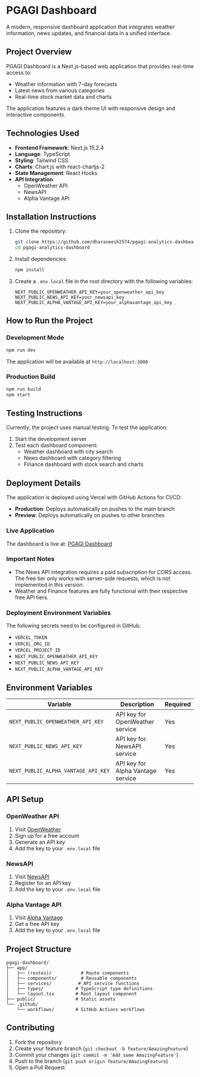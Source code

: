 # PGAGI Dashboard

A modern, responsive dashboard application that integrates weather information, news updates, and financial data in a unified interface.

## Project Overview

PGAGI Dashboard is a Next.js-based web application that provides real-time access to:
- Weather information with 7-day forecasts
- Latest news from various categories
- Real-time stock market data and charts

The application features a dark theme UI with responsive design and interactive components.

## Technologies Used

- **Frontend Framework**: Next.js 15.2.4
- **Language**: TypeScript
- **Styling**: Tailwind CSS
- **Charts**: Chart.js with react-chartjs-2
- **State Management**: React Hooks
- **API Integration**:
  - OpenWeather API
  - NewsAPI
  - Alpha Vantage API

## Installation Instructions

1. Clone the repository:
   ```bash
   git clone https://github.com/dharaneesh2574/pgagi-analytics-dashboard.git
   cd pgagi-analytics-dashboard
   ```

2. Install dependencies:
   ```bash
   npm install
   ```

3. Create a `.env.local` file in the root directory with the following variables:
   ```env
   NEXT_PUBLIC_OPENWEATHER_API_KEY=your_openweather_api_key
   NEXT_PUBLIC_NEWS_API_KEY=your_newsapi_key
   NEXT_PUBLIC_ALPHA_VANTAGE_API_KEY=your_alphavantage_api_key
   ```

## How to Run the Project

### Development Mode
```bash
npm run dev
```
The application will be available at `http://localhost:3000`

### Production Build
```bash
npm run build
npm start
```

## Testing Instructions

Currently, the project uses manual testing. To test the application:

1. Start the development server
2. Test each dashboard component:
   - Weather dashboard with city search
   - News dashboard with category filtering
   - Finance dashboard with stock search and charts

## Deployment Details

The application is deployed using Vercel with GitHub Actions for CI/CD:

- **Production**: Deploys automatically on pushes to the main branch
- **Preview**: Deploys automatically on pushes to other branches

### Live Application
The dashboard is live at: [PGAGI Dashboard](https://pgagi-dashboard-9gsip2zuy-dharaneeshs-projects-becc7bb0.vercel.app)

### Important Notes
- The News API integration requires a paid subscription for CORS access. The free tier only works with server-side requests, which is not implemented in this version.
- Weather and Finance features are fully functional with their respective free API tiers.

### Deployment Environment Variables

The following secrets need to be configured in GitHub:
- `VERCEL_TOKEN`
- `VERCEL_ORG_ID`
- `VERCEL_PROJECT_ID`
- `NEXT_PUBLIC_OPENWEATHER_API_KEY`
- `NEXT_PUBLIC_NEWS_API_KEY`
- `NEXT_PUBLIC_ALPHA_VANTAGE_API_KEY`

## Environment Variables

| Variable | Description | Required |
|----------|-------------|----------|
| `NEXT_PUBLIC_OPENWEATHER_API_KEY` | API key for OpenWeather service | Yes |
| `NEXT_PUBLIC_NEWS_API_KEY` | API key for NewsAPI service | Yes |
| `NEXT_PUBLIC_ALPHA_VANTAGE_API_KEY` | API key for Alpha Vantage service | Yes |

## API Setup

### OpenWeather API
1. Visit [OpenWeather](https://openweathermap.org/)
2. Sign up for a free account
3. Generate an API key
4. Add the key to your `.env.local` file

### NewsAPI
1. Visit [NewsAPI](https://newsapi.org/)
2. Register for an API key
3. Add the key to your `.env.local` file

### Alpha Vantage API
1. Visit [Alpha Vantage](https://www.alphavantage.co/)
2. Get a free API key
3. Add the key to your `.env.local` file

## Project Structure

```
pgagi-dashboard/
├── app/
│   ├── (routes)/           # Route components
│   ├── components/         # Reusable components
│   ├── services/          # API service functions
│   ├── types/            # TypeScript type definitions
│   └── layout.tsx        # Root layout component
├── public/               # Static assets
└── .github/
    └── workflows/        # GitHub Actions workflows
```

## Contributing

1. Fork the repository
2. Create your feature branch (`git checkout -b feature/AmazingFeature`)
3. Commit your changes (`git commit -m 'Add some AmazingFeature'`)
4. Push to the branch (`git push origin feature/AmazingFeature`)
5. Open a Pull Request
